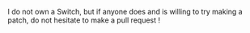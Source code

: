 I do not own a Switch, but if anyone does and is willing to try making a patch, do not hesitate to make a pull request !
